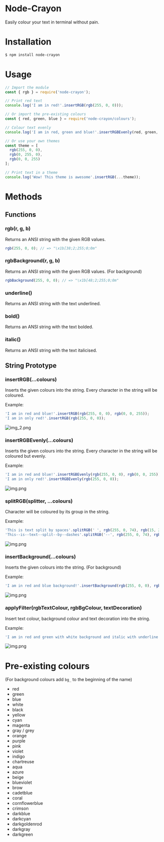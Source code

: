 # Node-Crayon

Easily colour your text in terminal without pain.

# Installation

```bash
$ npm install node-crayon
```

# Usage

```javascript
// Import the module
const { rgb } = require('node-crayon');

// Print red text
console.log('I am in red!'.insertRGB(rgb(255, 0, 0)));

// Or import the pre-existing colours
const { red, green, blue } = require('node-crayon/colours');

// Colour text evenly 
console.log('I am in red, green and blue!'.insertRGBEvenly(red, green, blue));

// Or use your own themes
const theme = [
  rgb(255, 0, 0),
  rgb(0, 255, 0),
  rgb(0, 0, 255)
];

// Print text in a theme
console.log('Wow! This theme is awesome'.insertRGB(...theme));
```

# Methods

## Functions

### rgb(r, g, b)

Returns an ANSI string with the given RGB values.

````javascript
rgb(255, 0, 0); // => "\x1b[38;2;255;0;0m"
````

### rgbBackground(r, g, b)

Returns an ANSI string with the given RGB values. (For background)

````javascript
rgbBackground(255, 0, 0); // => "\x1b[48;2;255;0;0m"
````

### underline()

Returns an ANSI string with the text underlined.

### bold()

Returns an ANSI string with the text bolded.

### italic()

Returns an ANSI string with the text italicised.

## String Prototype

### insertRGB(...colours)

Inserts the given colours into the string. Every character in the string will be coloured.

Example:

```javascript
'I am in red and blue!'.insertRGB(rgb(255, 0, 0), rgb(0, 0, 255));
'I am in only red!'.insertRGB(rgb(255, 0, 0));
```

![img_2.png](https://i.ibb.co/k8SVhjc/img-2.png)

### insertRGBEvenly(...colours)

Inserts the given colours into the string. Every character in the string will be coloured but evenly.

Example:

```javascript
'I am in red and blue!'.insertRGBEvenly(rgb(255, 0, 0), rgb(0, 0, 255));
'I am in only red!'.insertRGBEvenly(rgb(255, 0, 0));
```

![img.png](https://i.ibb.co/z8BDB7m/img.png)

### splitRGB(splitter, ...colours)

Character will be coloured by its group in the string.

Example:

```javascript
'This is text split by spaces'.splitRGB(' ', rgb(255, 0, 74), rgb(15, 222, 145));
'This--is--text--split--by--dashes'.splitRGB('--', rgb(255, 0, 74), rgb(15, 222, 145));
```

![img.png](https://i.ibb.co/4mc6Jsf/img-3.png)

### insertBackground(...colours)

Inserts the given colours into the string. (For background)

Example:

```javascript
'I am in red and blue background!'.insertBackground(rgb(255, 0, 0), rgb(0, 0, 255));
```

![img.png](https://i.ibb.co/5FBtPCV/Screenshot-26.png)

### applyFilter(rgbTextColour, rgbBgColour, textDecoration)

Insert text colour, background colour and text decoration into the string.

Example:

```javascript
'I am in red and green with white background and italic with underline!'.applyFilter([rgb(255, 0, 0), rgb(0, 255, 0)], rgbBackground(255, 255, 255), [underline(), italic()]);
```

![img.png](https://i.ibb.co/rx4tQXV/Screenshot-25.png)

# Pre-existing colours

(For background colours add `bg_` to the beginning of the name)

- red
- green
- blue
- white
- black
- yellow
- cyan
- magenta
- gray / grey
- orange
- purple
- pink
- violet
- indigo
- chartreuse
- aqua
- azure
- beige
- blueviolet
- brow
- cadetblue
- coral
- cornflowerblue
- crimson
- darkblue
- darkcyan
- darkgoldenrod
- darkgray
- darkgreen